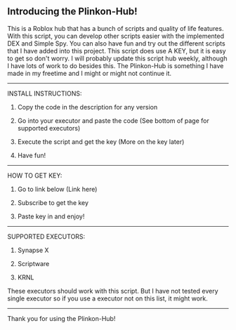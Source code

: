 Introducing the Plinkon-Hub!
----------------------------
This is a Roblox hub that has a bunch of
scripts and quality of life features.
With this script, you can develop other scripts
easier with the implemented DEX and Simple Spy.
You can also have fun and try out the different 
scripts that I have added into this project.
This script does use A KEY, but it is easy
to get so don't worry. I will probably update
this script hub weekly, although I have lots 
of work to do besides this. The Plinkon-Hub
is something I have made in my freetime and I
might or might not continue it.
_____
INSTALL INSTRUCTIONS:

1. Copy the code in the description for any version

2. Go into your executor and paste the code
(See bottom of page for supported executors)

3. Execute the script and get the key
(More on the key later)

4. Have fun!
_____
HOW TO GET KEY:

1. Go to link below
(Link here)

2. Subscribe to get the key

3. Paste key in and enjoy!
_____
SUPPORTED EXECUTORS:

1. Synapse X

2. Scriptware

3. KRNL

These executors should work with this script.
But I have not tested every single executor
so if you use a executor not on this list, 
it might work.
_____
Thank you for using the Plinkon-Hub!
